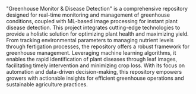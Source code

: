"Greenhouse Monitor & Disease Detection" is a comprehensive repository designed for real-time monitoring and management of greenhouse conditions, coupled with ML-based image processing for instant plant disease detection. This project integrates cutting-edge technologies to provide a holistic solution for optimizing plant health and maximizing yield. From tracking environmental parameters to managing nutrient levels through fertigation processes, the repository offers a robust framework for greenhouse management. Leveraging machine learning algorithms, it enables the rapid identification of plant diseases through leaf images, facilitating timely intervention and minimizing crop loss. With its focus on automation and data-driven decision-making, this repository empowers growers with actionable insights for efficient greenhouse operations and sustainable agriculture practices.
